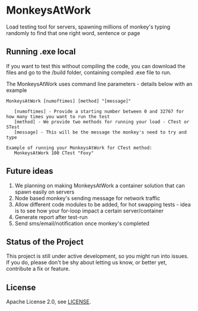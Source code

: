 # MonkeysAtWork
Load testing tool for servers, spawning millions of monkey's typing randomly to find that one right word, sentence or page

## Running .exe local
If you want to test this without compiling the code, you can download the files and go to the /build folder, containing compiled .exe file to run.

The MonkeysAtWork uses command line parameters - details below with an example

```
MonkeysAtWork [numoftimes] [method] "[message]"

   [numoftimes] - Provide a starting number between 0 and 32767 for how many times you want to run the test
   [method] - We provide two methods for running your load - CTest or STest
   [message] - This will be the message the monkey's need to try and type
```

```
Example of running your MonkeysAtWork for CTest method:
   MonkeysAtWork 100 CTest "Foxy"
```

## Future ideas
1. We planning on making MonkeysAtWork a container solution that can spawn easily on servers
2. Node based monkey's sending message for network traffic
3. Allow different code modules to be added, for hot swapping tests - idea is to see how your for-loop impact a certain server/container
4. Generate report after test-run
5. Send sms/email/notification once monkey's completed

## Status of the Project
This project is still under active development, so you might run into issues. 
If you do, please don't be shy about letting us know, or better yet, contribute a fix or feature.

## License
Apache License 2.0, see [LICENSE](https://github.com/Oegma2/MonkeysAtWork/blob/master/LICENSE).